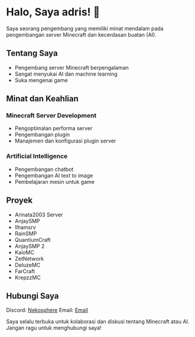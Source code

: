 # Halo, Saya adris! 👋

Saya seorang pengembang yang memiliki minat mendalam pada pengembangan server Minecraft dan kecerdasan buatan (AI).

## Tentang Saya

- Pengembang server Minecraft berpengalaman
- Sangat menyukai AI dan machine learning
- Suka mengenai game

## Minat dan Keahlian

### Minecraft Server Development
- Pengoptimalan performa server
- Pengembangan plugin
- Manajemen dan konfigurasi plugin server

### Artificial Intelligence
- Pengembangan chatbot
- Pengembangan AI text to image
- Pembelajaran mesin untuk game

## Proyek
- Arinata2003 Server
- AnjaySMP
- Ilhamsrv
- RainSMP
- QuantiumCraft
- AnjaySMP 2
- KaioMC
- ZetNetwork
- DeluzeMC
- FarCraft
- KrepzzMC

## Hubungi Saya
Discord: [Nekosphere](https://dsc.gg/nekosphere)
Email: [Email](adris@nekosphere.cloud)

Saya selalu terbuka untuk kolaborasi dan diskusi tentang Minecraft atau AI. Jangan ragu untuk menghubungi saya!
